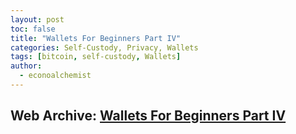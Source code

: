 ```yaml
---
layout: post
toc: false
title: "Wallets For Beginners Part IV"
categories: Self-Custody, Privacy, Wallets
tags: [bitcoin, self-custody, Wallets]
author:
  - econoalchemist
---
```

## Web Archive: [Wallets For Beginners Part IV](https://web.archive.org/web/20250217194252/https://www.econoalchemist.com/post/bitcoin-wallets-for-beginners-part-iv)
